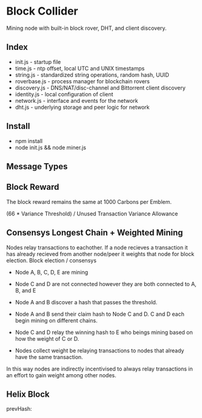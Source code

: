 Block Collider 
==============
Mining node with built-in block rover, DHT, and client discovery. 

## Index
* init.js - startup file
* time.js - ntp offset, local UTC and UNIX timestamps
* string.js - standardized string operations, random hash, UUID
* roverbase.js - process manager for blockchain rovers 
* discovery.js - DNS/NAT/disc-channel and Bittorrent client discovery
* identity.js - local configuration of client
* network.js - interface and events for the network
* dht.js - underlying storage and peer logic for network 

## Install

* npm install
* node init.js && node miner.js

## Message Types

## Block Reward

The block reward remains the same at 1000 Carbons per Emblem. 

(66 * Variance Threshold) / Unused Transaction Variance Allowance 

## Consensys Longest Chain + Weighted Mining 

Nodes relay transactions to eachother. If a node recieves a transaction it has already recieved from another node/peer it weights that node for block election.
Block election / consensys

* Node A, B, C, D, E are mining

* Node C and D are not connected however they are both connected to A, B, and E

* Node A and B discover a hash that passes the threshold.

* Node A and B send their claim hash to Node C and D. C and D each begin mining on different chains. 

* Node C and D relay the winning hash to E who beings mining based on how the weight of C or D. 

* Nodes collect weight be relaying transactions to nodes that already have the same transaction. 

In this way nodes are indirectly incentivised to always relay transactions in an effort to gain weight among other nodes. 



## Helix Block

prevHash: 


